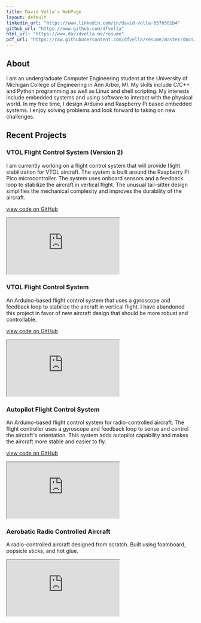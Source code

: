 ```yaml
---
title: David Vella's WebPage
layout: default
linkedin_url: "https://www.linkedin.com/in/david-vella-657b581b4"
github_url: "https://www.github.com/dfvella"
html_url: "https://www.davidvella.me/resume"
pdf_url: "https://raw.githubusercontent.com/dfvella/resume/master/docs/David_Vella_Resume.pdf"
---
```

## About

I am an undergraduate Computer Engineering student at the University of Michigan College of Engineering in Ann Arbor, MI. My skills include C/C++ and Python programming as well as Linux and shell scripting. My interests include embedded systems and using software to interact with the physical world. In my free time, I design Arduino and Raspberry Pi based embedded systems. I enjoy solving problems and look forward to taking on new challenges.

## Recent Projects

### VTOL Flight Control System (Version 2)

I am currently working on a flight control system that will provide flight stabilization for VTOL aircraft. The system is built around the Raspberry Pi Pico microcontroller. The system uses onboard sensors and a feedback loop to stabilize the aircraft in vertical flight. The unusual tail-sitter design simplifies the mechanical complexity and improves the durability of the aircraft.

[view code on GitHub](https://github.com/dfvella/vtol-2)

<div class="iframe-container">
    <iframe width="auto" height="auto" src="https://www.youtube.com/embed/cTpYuMpbrSw"></iframe>
</div>

### VTOL Flight Control System

An Arduino-based flight control system that uses a gyroscope and feedback loop to stabilize the aircraft in vertical flight. I have abandoned this project in favor of new aircraft design that should be more robust and controllable.

[view code on GitHub](https://github.com/dfvella/vtol)

<div class="iframe-container">
    <iframe width="auto" height="auto" src="https://www.youtube.com/embed/FKNsyQEl45U"></iframe>
</div>

### Autopilot Flight Control System

An Arduino-based flight control system for radio-controlled aircraft. The flight controller uses a gyroscope and feedback loop to sense and control the aircraft's orientation. This system adds autopilot capability and makes the aircraft more stable and easier to fly.

[view code on GitHub](https://github.com/dfvella/autopilot)

<div class="iframe-container">
    <iframe width="auto" height="auto" src="https://www.youtube.com/embed/LKHaLUJmDkU"></iframe>
</div>

### Aerobatic Radio Controlled Aircraft

A radio-controlled aircraft designed from scratch. Built using foamboard, popsicle sticks, and hot glue.

<div class="iframe-container">
    <iframe width="auto" height="auto" src="https://www.youtube.com/embed/cBE7Zsw_qkA"></iframe>
</div>
